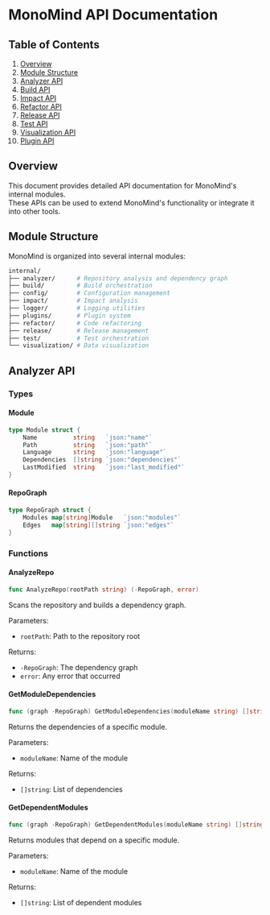 # MonoMind API Documentation

## Table of Contents

1. [Overview](#overview)
2. [Module Structure](#module-structure)
3. [Analyzer API](#analyzer-api)
4. [Build API](#build-api)
5. [Impact API](#impact-api)
6. [Refactor API](#refactor-api)
7. [Release API](#release-api)
8. [Test API](#test-api)
9. [Visualization API](#visualization-api)
10. [Plugin API](#plugin-api)

## Overview

This document provides detailed API documentation for MonoMind's internal modules.  
These APIs can be used to extend MonoMind's functionality or integrate it into other tools.

## Module Structure

MonoMind is organized into several internal modules:

```bash
internal/
├── analyzer/      # Repository analysis and dependency graph
├── build/         # Build orchestration
├── config/        # Configuration management
├── impact/        # Impact analysis
├── logger/        # Logging utilities
├── plugins/       # Plugin system
├── refactor/      # Code refactoring
├── release/       # Release management
├── test/          # Test orchestration
└── visualization/ # Data visualization
````

## Analyzer API

### Types

#### Module

```go
type Module struct {
    Name          string   `json:"name"`
    Path          string   `json:"path"`
    Language      string   `json:"language"`
    Dependencies  []string `json:"dependencies"`
    LastModified  string   `json:"last_modified"`
}
```

#### RepoGraph

```go
type RepoGraph struct {
    Modules map[string]Module   `json:"modules"`
    Edges   map[string][]string `json:"edges"`
}
```

### Functions

#### AnalyzeRepo

```go
func AnalyzeRepo(rootPath string) (-RepoGraph, error)
```

Scans the repository and builds a dependency graph.

Parameters:

- `rootPath`: Path to the repository root

Returns:

- `-RepoGraph`: The dependency graph
- `error`: Any error that occurred

#### GetModuleDependencies

```go
func (graph -RepoGraph) GetModuleDependencies(moduleName string) []string
```

Returns the dependencies of a specific module.

Parameters:

- `moduleName`: Name of the module

Returns:

- `[]string`: List of dependencies

#### GetDependentModules

```go
func (graph -RepoGraph) GetDependentModules(moduleName string) []string
```

Returns modules that depend on a specific module.

Parameters:

- `moduleName`: Name of the module

Returns:

- `[]string`: List of dependent modules
#
